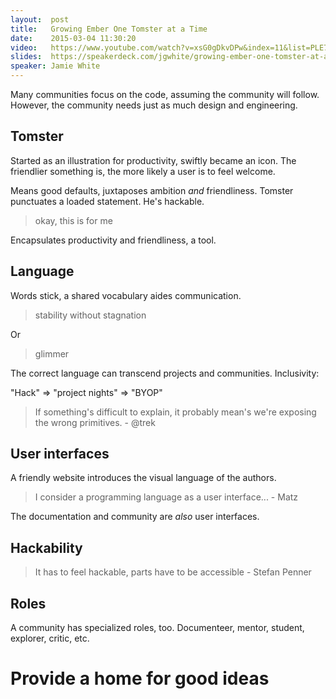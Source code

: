 ```yaml
---
layout:  post
title:   Growing Ember One Tomster at a Time
date:    2015-03-04 11:30:20
video:   https://www.youtube.com/watch?v=xsG0gDkvDPw&index=11&list=PLE7tQUdRKcyacwiUPs0CjPYt6tJub4xXU
slides:  https://speakerdeck.com/jgwhite/growing-ember-one-tomster-at-a-time
speaker: Jamie White
---
```


Many communities focus on the code, assuming the community will follow. However,
the community needs just as much design and engineering.

## Tomster

Started as an illustration for productivity, swiftly became an icon. The friendlier
something is, the more likely a user is to feel welcome.

Means good defaults, juxtaposes ambition _and_ friendliness. Tomster punctuates a
loaded statement. He's hackable.

> okay, this is for me

Encapsulates productivity and friendliness, a tool.

## Language

Words stick, a shared vocabulary aides communication.

> stability without stagnation

Or

> glimmer

The correct language can transcend projects and communities. Inclusivity:

"Hack" => "project nights" => "BYOP"

> If something's difficult to explain, it probably mean's we're exposing the wrong primitives. - @trek

## User interfaces

A friendly website introduces the visual language of the authors.

> I consider a programming language as a user interface... - Matz

The documentation and community are _also_ user interfaces.

## Hackability

> It has to feel hackable, parts have to be accessible - Stefan Penner

## Roles

A community has specialized roles, too. Documenteer, mentor, student, explorer, critic, etc.

# Provide a home for good ideas
